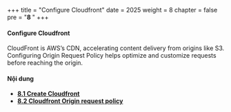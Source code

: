+++
title = "Configure Cloudfront"
date = 2025
weight = 8
chapter = false
pre = "<b>8 </b>"
+++

#### Configure Cloudfront

CloudFront is AWS’s CDN, accelerating content delivery from origins like S3. Configuring Origin Request Policy helps optimize and customize requests before reaching the origin.


#### Nội dung
- [**8.1 Create Cloudfront**](8.1-create-cloudfront/)
- [**8.2 Cloudfront Origin request policy**](8.2-cloudfront-origin-website/)